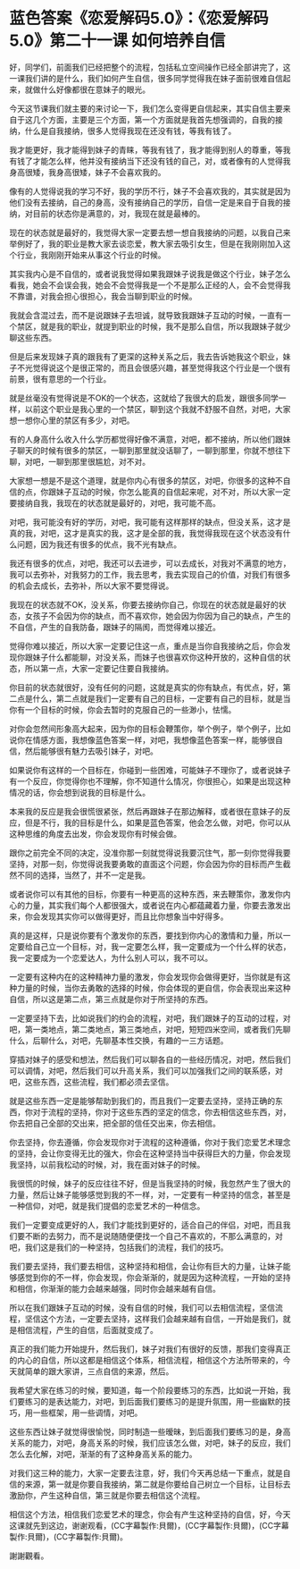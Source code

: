 # 蓝色答案《恋爱解码5.0》：《恋爱解码5.0》第二十一课 如何培养自信

好，同学们，前面我们已经把整个的流程，包括私立空间操作已经全部讲完了，这一课我们讲的是什么，我们如何产生自信，很多同学觉得我在妹子面前很难自信起来，就做什么好像都很在意妹子的眼光。

今天这节课我们就主要的来讨论一下，我们怎么变得更自信起来，其实自信主要来自于这几个方面，主要是三个方面，第一个方面就是我首先想强调的，自我的接纳，什么是自我接纳，很多人觉得我现在还没有钱，等我有钱了。

我才能更好，我才能得到妹子的青睐，等我有钱了，我才能得到别人的尊重，等我有钱了才能怎么样，他并没有接纳当下还没有钱的自己，对，或者像有的人觉得我身高很矮，我身高很矮，妹子不会喜欢我的。

像有的人觉得说我的学习不好，我的学历不行，妹子不会喜欢我的，其实就是因为他们没有去接纳，自己的身高，没有接纳自己的学历，自信一定是来自于自我的接纳，对目前的状态你是满意的，对，我现在就是最棒的。

现在的状态就是最好的，我觉得大家一定要去想一想自我接纳的问题，以我自己来举例好了，我的职业是教大家去谈恋爱，教大家去吸引女生，但是在我刚刚加入这个行业，我刚刚开始来从事这个行业的时候。

其实我内心是不自信的，或者说我觉得如果我跟妹子说我是做这个行业，妹子怎么看我，她会不会误会我，她会不会觉得我是一个不是那么正经的人，会不会觉得我不靠谱，对我会担心很担心，我会当聊到职业的时候。

我就会含混过去，而不是说跟妹子去坦诚，就导致我跟妹子互动的时候，一直有一个禁区，就是我的职业，就提到职业的时候，我不是那么自信，所以我跟妹子就少聊这些东西。

但是后来发现妹子真的跟我有了更深的这种关系之后，我去告诉她我这个职业，妹子不光觉得说这个是很正常的，而且会很感兴趣，甚至觉得我这个行业是一个很有前景，很有意思的一个行业。

就是丝毫没有觉得说是不OK的一个状态，这就给了我很大的启发，跟很多同学一样，以前这个职业是我心里的一个禁区，聊到这个我就不舒服不自然，对吧，大家想一想你心里的禁区有多少，对吧。

有的人身高什么收入什么学历都觉得好像不满意，对吧，都不接纳，所以他们跟妹子聊天的时候有很多的禁区，一聊到那里就没话聊了，一聊到那里，你就不想往下聊，对吧，一聊到那里很尴尬，对不对。

大家想一想是不是这个道理，就是你内心有很多的禁区，对吧，你很多的这种不自信的点，你跟妹子互动的时候，你怎么能真的自信起来呢，对不对，所以大家一定要接纳自我，我现在的状态就是最好的，对吧，我可能不高。

对吧，我可能没有好的学历，对吧，我可能有这样那样的缺点，但没关系，这才是真的我，对吧，这才是真实的我，这才是全部的我，我觉得我现在这个状态没有什么问题，因为我还有很多的优点，我不光有缺点。

我还有很多的优点，对吧，我还可以去进步，可以去成长，对我对不满意的地方，我可以去弥补，对我努力的工作，我去思考，我去实现自己的价值，对我们有很多的机会去成长，去弥补，所以大家不要觉得说。

我现在的状态就不OK，没关系，你要去接纳你自己，你现在的状态就是最好的状态，女孩子不会因为你的缺点，而不喜欢你，她会因为你因为自己的缺点，产生的不自信，产生的自我防备，跟妹子的隔阂，而觉得难以接近。

觉得你难以接近，所以大家一定要记住这一点，重点是当你自我接纳之后，你会发现你跟妹子什么都能聊，对没关系，而妹子也很喜欢你这种开放的，这种自信的状态，所以第一点，大家一定要记住要自我接纳。

你目前的状态就很好，没有任何的问题，这就是真实的你有缺点，有优点，好，第二点是什么，第二点就是我们一定要有自己的目标，一定要有自己的目标，就是当你有一个目标的时候，你会去暂时的克服自己的一些渺小，怯懦。

对你会忽然间形象高大起来，因为你的目标会鞭策你，举个例子，举个例子，比如说你在情感方面，我想像蓝色答案一样，对吧，我想像蓝色答案一样，能够很自信，然后能够很有魅力去吸引妹子，对吧。

如果说你有这样的一个目标在，你碰到一些困难，可能妹子不理你了，或者说妹子有一个反应，你觉得你也不理解，你不知道什么情况，你很担心，如果是出现这种情况的话，你会想到说我的目标是什么。

本来我的反应是我会很慌很紧张，然后再跟妹子在那边解释，或者很在意妹子的反应，但是不行，我的目标是什么，如果是蓝色答案，他会怎么做，对吧，你可以从这种思维的角度去出发，你会发现你有时候会做。

跟你之前完全不同的决定，没准你那一刻就觉得说我要沉住气，那一刻你觉得我要坚持，对那一刻，你觉得说我要勇敢的直面这个问题，你会因为你的目标而产生截然不同的选择，当然了，并不一定是我。

或者说你可以有其他的目标，你要有一种更高的这种东西，来去鞭策你，激发你内心的力量，其实我们每个人都很强大，或者说在内心都蕴藏着力量，你要去激发出来，你会发现其实你可以做得更好，而且比你想象当中好得多。

真的是这样，只是说你要有个激发你的东西，要找到你内心的激情和力量，所以一定要给自己立一个目标，对，我一定要怎么样，我一定要成为一个什么样的状态，我一定要成为一个恋爱达人，为什么别人可以，我不可以。

一定要有这种内在的这种精神力量的激发，你会发现你会做得更好，当你就是有这种力量的时候，当你去勇敢的选择的时候，你会体现的更自信，你会表现出来这种自信，所以这是第二点，第三点就是你对于所坚持的东西。

一定要坚持下去，比如说我们的约会的流程，对吧，我们跟妹子的互动的过程，对吧，第一类地点，第二类地点，第三类地点，对吧，短短四米空间，或者我们先聊什么，后聊什么，对吧，先聊基本性交换，有趣的一三方话题。

穿插对妹子的感受和想法，然后我们可以聊各自的一些经历情况，对吧，然后我们可以调情，对吧，然后我们可以升高关系，我们可以加强我们之间的联系感，对吧，这些东西，这些流程，我们都必须去坚信。

就是这些东西一定是能够帮助到我们的，而且我们一定要去坚持，坚持正确的东西，你对于流程的坚持，你对于这些东西的坚定的信念，你去相信这些东西，对，你去把自己全部的交出来，把全部的信任交出来，你去相信。

你去坚持，你去遵循，你会发现你对于流程的这种遵循，你对于我们恋爱艺术理念的坚持，会让你变得无比的强大，你会在这种坚持当中获得巨大的力量，你会发现我坚持，以前我松动的时候，对，我在面对妹子的时候。

我很慌的时候，妹子的反应往往不好，但是当我坚持的时候，我忽然产生了很大的力量，然后让妹子能够感觉到我的不一样，对，一定要有一种坚持的信念，甚至是一种信仰，对吧，就是我们提倡的恋爱艺术的一种信念。

我们一定要变成更好的人，我们才能找到更好的，适合自己的伴侣，对吧，而且我们要不断的去努力，而不是说随随便便找一个自己不喜欢的，不那么满意的，对吧，我们这是我们的一种坚持，包括我们的流程，我们的技巧。

我们要去坚持，我们要去相信，这种坚持和相信，会让你有巨大的力量，让妹子能够感觉到你的不一样，你会发现，你会渐渐的，就是因为这种流程，一开始的坚持和相信，你渐渐的能力会越来越强，同时你会越来越有自信。

所以在我们跟妹子互动的时候，没有自信的时候，我们可以去相信流程，坚信流程，坚信这个方法，一定要去坚持，这样我们会越来越有自信，一开始是我们，就是相信流程，产生的自信，后面就变成了。

真正的我们能力开始提升，然后我们，妹子对我们有很好的反馈，那我们变得真正的内心的自信，所以这都是相信这个体系，相信流程，相信这个方法所带来的，今天就简单的跟大家讲，三点自信的来源，然后。

我希望大家在练习的时候，要知道，每一个阶段要练习的东西，比如说一开始，我们要练习的是表达能力，对吧，到后面我们要练习的是提升氛围，用一些幽默的技巧，用一些框架，用一些调情，对吧。

这些东西让妹子就觉得很愉悦，同时制造一些暧昧，到后面我们要练习的是，身高关系的能力，对吧，身高关系的时候，我们应该怎么做，对吧，妹子的反应，我们怎么去化解，对吧，渐渐的有了这种身高关系的能力。

对我们这三种的能力，大家一定要去注意，好，我们今天再总结一下重点，就是自信的来源，第一就是你要自我接纳，第二就是你要给自己树立一个目标，让目标去激励你，产生这种自信，第三就是你要去相信这个流程。

相信这个方法，相信我们恋爱艺术的理念，你会有产生这种坚持的自信，好，今天这课就先到这边，谢谢观看，(CC字幕製作:貝爾)，(CC字幕製作:貝爾)，(CC字幕製作:貝爾)，(CC字幕製作:貝爾)。

謝謝觀看。